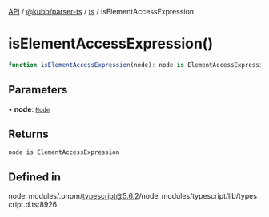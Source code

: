 [API](../../../../../packages.md) / [@kubb/parser-ts](../../../index.md) / [ts](../index.md) / isElementAccessExpression

# isElementAccessExpression()

```ts
function isElementAccessExpression(node): node is ElementAccessExpression
```

## Parameters

• **node**: [`Node`](../interfaces/Node.md)

## Returns

`node is ElementAccessExpression`

## Defined in

node\_modules/.pnpm/typescript@5.6.2/node\_modules/typescript/lib/typescript.d.ts:8926
